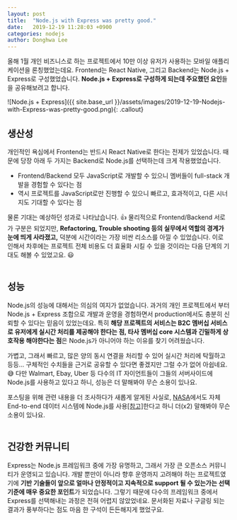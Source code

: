```yaml
---
layout: post
title:  "Node.js with Express was pretty good."
date:   2019-12-19 11:28:03 +0900
categories: nodejs
author: Donghwa Lee
---
```

올해 1월 개인 비즈니스로 하는 프로젝트에서 10만 이상 유저가 사용하는 모바일 애플리케이션을 론칭했었는데요. Frontend는 React Native, 그리고 Backend는 Node.js + Express로 구성했었습니다. **Node.js + Express로 구성하게 되는데 주요했던 요인**들을 공유해보려고 합니다.

![Node.js + Express]({{ site.base_url }}/assets/images/2019-12-19-Nodejs-with-Express-was-pretty-good.png){: .callout}

## 생산성
개인적인 욕심에서 Frontend는 반드시 React Native로 한다는 전제가 있었습니다. 때문에 당장 아래 두 가지는 Backend로 Node.js를 선택하는데 크게 작용했었습니다.
- Frontend/Backend 모두 JavaScript로 개발할 수 있으니 멤버들이 full-stack 개발을 경험할 수 있다는 점
- 역시 프로젝트를 JavaScript로만 진행할 수 있으니 빠르고, 효과적이고, 다른 시너지도 기대할 수 있다는 점

물론 기대는 예상하던 성과로 나타났습니다. 👍 물리적으로 Frontend/Backend 서로가 구분은 되었지만, **Refactoring, Trouble shooting 등의 실무에서 역할의 경계가 눈에 띄게 사라졌고,** 덕분에 시간이라는 가장 비싼 리소스를 아낄 수 있었습니다. 이로 인해서 차후에는 프로젝트 전체 비용도 더 효율화 시킬 수 있을 것이라는 다음 단계의 기대도 해볼 수 있었고요. 😃
<br/>
<br/>

## 성능
Node.js의 성능에 대해서는 의심의 여지가 없었습니다. 과거의 개인 프로젝트에서 부터 Node.js + Express 조합으로 개발과 운영을 경험하면서 production에서도 충분히 신뢰할 수 있다는 믿음이 있었는데요. 특히 **해당 프로젝트의 서비스는 B2C 멤버십 서비스로 유저에게 실시간 처리를 제공해야 한다는 점, 타사 멤버십 core 시스템과 긴밀하게 상호작용 해야한다는 점**은 Node.js가 아니어야 하는 이유를 찾기 어려웠습니다.

가볍고, 그래서 빠르고, 많은 양의 동시 연결을 처리할 수 있어 실시간 처리에 탁월하고 등등... 구체적인 수치들을 근거로 공유할 수 있다면 좋겠지만 그럴 수가 없어 아쉽네요. 😅 다만 Walmart, Ebay, Uber 등 다수의 IT 자이언트들이 그들의 서버사이드에 Node.js를 사용하고 있다고 하니, 성능은 더 말해봐야 무슨 소용이 있나요.

포스팅을 위해 관련 내용을 더 조사하다가 새롭게 알게된 사실로, [NASA](https://www.nasa.gov/)에서도 자체 End-to-end 데이터 시스템에 Node.js를 사용[[참고]](https://foundation.nodejs.org/wp-content/uploads/sites/50/2017/09/Node_CaseStudy_Nasa_FNL.pdf)한다고 하니 더(x2) 말해봐야 무슨 소용이 있나요.
<br/>
<br/>

## 건강한 커뮤니티
Express는 Node.js 프레임워크 중에 가장 유명하고, 그래서 가장 큰 오픈소스 커뮤니티가 운영되고 있습니다. 개발 뿐만이 아니라 향후 운영까지 고려해야 하는 프로젝트였기에 **기반 기술들이 앞으로 얼마나 안정적이고 지속적으로 support 될 수 있는가는 선택 기준에 매우 중요한 포인트**가 되었습니다. 그렇기 때문에 다수의 프레임워크 중에서 Express를 선택해내는 과정은 전혀 어렵지 않았었네요. 문서화된 자료나 구글링 되는 결과가 풍부하다는 점도 마음 한 구석이 든든해지게 했었구요.
